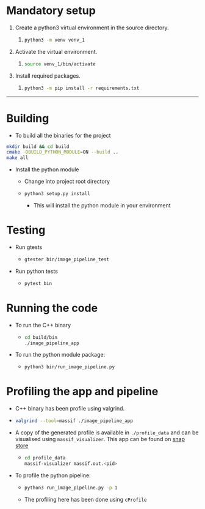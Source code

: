 # Mandatory setup

1. Create a python3 virtual environment in the source directory.
   1. ```bash
      python3 -m venv venv_1
      ```
2. Activate the virtual environment.
   1. ```bash
      source venv_1/bin/activate
      ```
3. Install required packages.
   1. ```bash
      python3 -m pip install -r requirements.txt
      ```

---

# Building

- To build all the binaries for the project

```bash
mkdir build && cd build
cmake -DBUILD_PYTHON_MODULE=ON --build ..
make all
```

- Install the python module
  - Change into project root directory
  - ```bash
    python3 setup.py install
    ```

    - This will install the python module in your environment

# Testing

- Run gtests

  - ```bash
    gtester bin/image_pipeline_test
    ```
- Run python tests

  - ```bash
    pytest bin
    ```

# Running the code

- To run the C++ binary

  - ```bash
    cd build/bin
    ./image_pipeline_app
    ```
- To run the python module package:

  - ```bash
    python3 bin/run_image_pipeline.py
    ```

# Profiling the app and pipeline

- C++ binary has been profile using valgrind.
- ```bash
  valgrind --tool=massif ./image_pipeline_app
  ```
- A copy of the generated profile is available in `./profile_data` and can be visualised using `massif_visualizer`. This app can be found on [snap store](https://snapcraft.io/massif-visualizer)

  - ```bash
    cd profile_data
    massif-visualizer massif.out.<pid>
    ```
- To profile the python pipeline:

  - ```bash
    python3 run_image_pipeline.py -p 1
    ```
  - The profiling here has been done using `cProfile`
